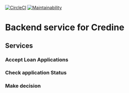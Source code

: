 [![CircleCI](https://circleci.com/gh/credine/backend.svg?style=shield)](https://app.circleci.com/pipelines/github/credine/backend)
[![Maintainability](https://api.codeclimate.com/v1/badges/80b5ee20f44ae22871bb/maintainability)](https://codeclimate.com/github/credine/backend/maintainability)
# Backend service for Credine
## Services

### Accept Loan Applications

### Check application Status
### Make decision


